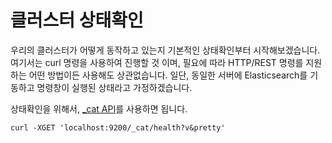 # 클러스터 상태확인
우리의 클러스터가 어떻게 동작하고 있는지 기본적인 상태확인부터 시작해보겠습니다. 여기서는 curl 명령을 사용하여 진행할 것 이며, 필요에 따라 HTTP/REST 명령를 지원하는 어떤 방법이든 사용해도 상관없습니다. 일단, 동일한 서버에 Elasticsearch를 기동하고 명령창이 실행된 상태라고 가정하겠습니다.

상태확인을 위해서, [_cat API](https://www.elastic.co/guide/en/elasticsearch/reference/current/cat.html)를 사용하면 됩니다.
```
curl -XGET 'localhost:9200/_cat/health?v&pretty'
```

